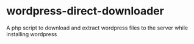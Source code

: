 # wordpress-direct-downloader
A php script to download and extract wordpress files to the server while installing wordpress
